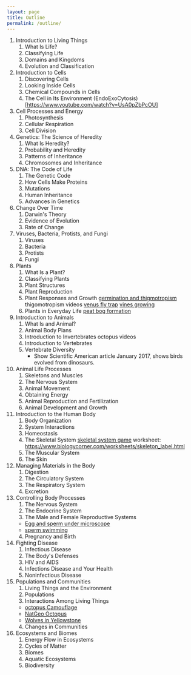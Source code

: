 ```yaml
---
layout: page
title: Outline
permalink: /outline/
---
```


1. Introduction to Living Things
   1. What Is Life?
   2. Classifying Life
   3. Domains and Kingdoms
   4. Evolution and Classification
2. Introduction to Cells
   1. Discovering Cells
   2. Looking Inside Cells
   3. Chemical Compounds in Cells
   4. The Cell in Its Environment
     (EndoExoCytosis)[https://www.youtube.com/watch?v=UsA0pZbPcOU]
3. Cell Processes and Energy
   1. Photosynthesis
   2. Cellular Respiration
   3. Cell Division
4. Genetics: The Science of Heredity
   1. What Is Heredity?
   2. Probability and Heredity
   3. Patterns of Inheritance
   4. Chromosomes and Inheritance
5. DNA: The Code of Life
   1. The Genetic Code
   2. How Cells Make Proteins
   3. Mutations
   4. Human Inheritance
   5. Advances in Genetics
6. Change Over Time
   1. Darwin's Theory
   2. Evidence of Evolution
   3. Rate of Change
7. Viruses, Bacteria, Protists, and Fungi
   1. Viruses
   2. Bacteria
   3. Protists
   4. Fungi
8. Plants
   1. What Is a Plant?
   2. Classifying Plants
   3. Plant Structures
   4. Plant Reproduction
   5. Plant Responses and Growth
      [germination and thigmotropism](https://www.youtube.com/watch?v=eu_l80m7K2o#t=223.665029)
      thigomotropism videos [venus fly trap](https://www.youtube.com/watch?v=O7eQKSf0LmY)
      [vines growing](https://www.youtube.com/watch?v=dTljaIVseTc)
   6. Plants in Everyday Life
      [peat bog formation](http://4.bp.blogspot.com/-dYzLwp0_fTQ/T5F_nAJDaQI/AAAAAAAAAM8/Bx6ILn-ybWo/s1600/raised_bog_formation.gif)
9. Introduction to Animals
   1. What Is and Animal?
   2. Animal Body Plans
   3. Introduction to Invertebrates
      octopus videos
   4. Introduction to Vertebrates
   5. Vertebrate Diversity
      * Show Scientific American article January 2017, shows birds evolved from dinosaurs.
10. Animal Life Processes
    1. Skeletons and Muscles
    2. The Nervous System
    3. Animal Movement
    4. Obtaining Energy
    5. Animal Reproduction and Fertilization
    6. Animal Development and Growth
11. Introduction to the Human Body
    1. Body Organization
    2. System Interactions
    3. Homeostasis
    4. The Skeletal System
      [skeletal system game](http://www.abcya.com/skeletal_system.htm)
      worksheet: https://www.biologycorner.com/worksheets/skeleton_label.html
    5. The Muscular System
    6. The Skin
12. Managing Materials in the Body
    1. Digestion
    2. The Circulatory System
    3. The Respiratory System
    4. Excretion
13. Controlling Body Processes
    1. The Nervous System
    2. The Endocrine System
    3. The Male and Female Reproductive Systems
      * [Egg and sperm under microscope](https://www.youtube.com/watch?v=fO4UWj01Gx8)
      * [sperm swimming](https://www.youtube.com/watch?v=HFYHC0Zfw4w)
    4. Pregnancy and Birth
14. Fighting Disease
    1. Infectious Disease
    2. The Body's Defenses
    3. HIV and AIDS
    4. Infections Disease and Your Health
    5. Noninfectious Disease
15. Populations and Communities
    1. Living Things and the Environment
    2. Populations
    3. Interactions Among Living Things
      * [octopus Camouflage](https://www.youtube.com/watch?time_continue=85&v=eS-USrwuUfA)
      * [NatGeo Octopus](http://channel.nationalgeographic.com/wild/videos/octopus-camouflage/)
      * [Wolves in Yellowstone](https://www.youtube.com/watch?v=ysa5OBhXz-Q)
    4. Changes in Communities
16. Ecosystems and Biomes
    1. Energy Flow in Ecosystems
    2. Cycles of Matter
    3. Biomes
    4. Aquatic Ecosystems
    5. Biodiversity
